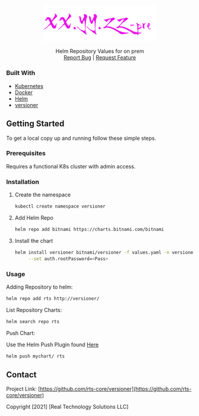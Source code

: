 <!-- PROJECT LOGO -->
<br />
<p align="center">
  <a href="https://github.com/rts-core/versioner">
    <img src="images/logo.png" alt="Logo" width="300">
  </a>

  <p align="center">
    Helm Repository Values for on prem
    <br />
    <a href="https://github.com/rts-core/versioner/issues">Report Bug</a> |
    <a href="https://github.com/rts-core/versioner/issues">Request Feature</a>
  </p>
</p>

### Built With

* [Kubernetes](https://kubernetes.io/)
* [Docker](https://www.docker.com/)
* [Helm](https://helm.sh/)
* [versioner](https://versioner.com/)

<!-- GETTING STARTED -->
## Getting Started

To get a local copy up and running follow these simple steps.

### Prerequisites

Requires a functional K8s cluster with admin access.

### Installation

1. Create the namespace
   ```sh
   kubectl create namespace versioner
   ```
2. Add Helm Repo
   ```sh
   helm repo add bitnami https://charts.bitnami.com/bitnami
   ```
2. Install the chart
   ```sh
   helm install versioner bitnami/versioner -f values.yaml -n versioner \
        --set auth.rootPassword=<Pass>
   ```


### Usage

Adding Repository to helm:
```sh
helm repo add rts http://versioner/
```

List Repository Charts:
```sh
helm search repo rts
```

Push Chart:

Use the Helm Push Plugin found [Here](https://github.com/chartmuseum/helm-push)
```sh
helm push mychart/ rts
```

<!-- CONTACT -->
## Contact

Project Link: [https://github.com/rts-core/versioner](https://github.com/rts-core/versioner)

Copyright [2021] [Real Technology Solutions LLC]
